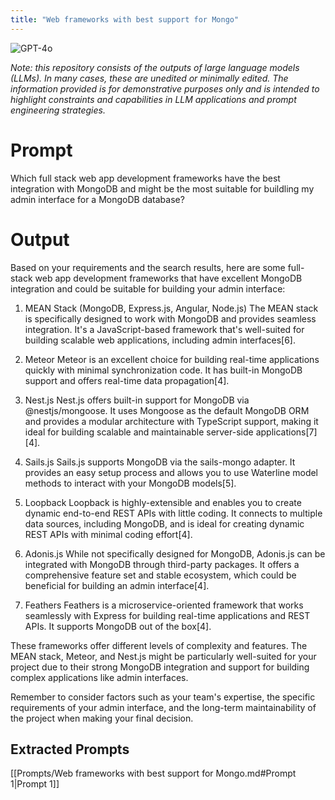 ```yaml
---
title: "Web frameworks with best support for Mongo"
---
```

![GPT-4o](https://img.shields.io/badge/GPT--4o-3333FF?style=for-the-badge&logo=openai&logoColor=white)



*Note: this repository consists of the outputs of large language models (LLMs). In many cases, these are unedited or minimally edited. The information provided is for demonstrative purposes only and is intended to highlight constraints and capabilities in LLM applications and prompt engineering strategies.*


# Prompt

Which full stack web app development frameworks have the best integration with MongoDB and might be the most suitable for buildling my admin interface for a MongoDB database?

# Output

Based on your requirements and the search results, here are some full-stack web app development frameworks that have excellent MongoDB integration and could be suitable for building your admin interface:

1. MEAN Stack (MongoDB, Express.js, Angular, Node.js)
The MEAN stack is specifically designed to work with MongoDB and provides seamless integration. It's a JavaScript-based framework that's well-suited for building scalable web applications, including admin interfaces[6].

2. Meteor
Meteor is an excellent choice for building real-time applications quickly with minimal synchronization code. It has built-in MongoDB support and offers real-time data propagation[4].

3. Nest.js
Nest.js offers built-in support for MongoDB via @nestjs/mongoose. It uses Mongoose as the default MongoDB ORM and provides a modular architecture with TypeScript support, making it ideal for building scalable and maintainable server-side applications[7][4].

4. Sails.js
Sails.js supports MongoDB via the sails-mongo adapter. It provides an easy setup process and allows you to use Waterline model methods to interact with your MongoDB models[5].

5. Loopback
Loopback is highly-extensible and enables you to create dynamic end-to-end REST APIs with little coding. It connects to multiple data sources, including MongoDB, and is ideal for creating dynamic REST APIs with minimal coding effort[4].

6. Adonis.js
While not specifically designed for MongoDB, Adonis.js can be integrated with MongoDB through third-party packages. It offers a comprehensive feature set and stable ecosystem, which could be beneficial for building an admin interface[4].

7. Feathers
Feathers is a microservice-oriented framework that works seamlessly with Express for building real-time applications and REST APIs. It supports MongoDB out of the box[4].

These frameworks offer different levels of complexity and features. The MEAN stack, Meteor, and Nest.js might be particularly well-suited for your project due to their strong MongoDB integration and support for building complex applications like admin interfaces.

Remember to consider factors such as your team's expertise, the specific requirements of your admin interface, and the long-term maintainability of the project when making your final decision.

 




## Extracted Prompts
[[Prompts/Web frameworks with best support for Mongo.md#Prompt 1|Prompt 1]]

